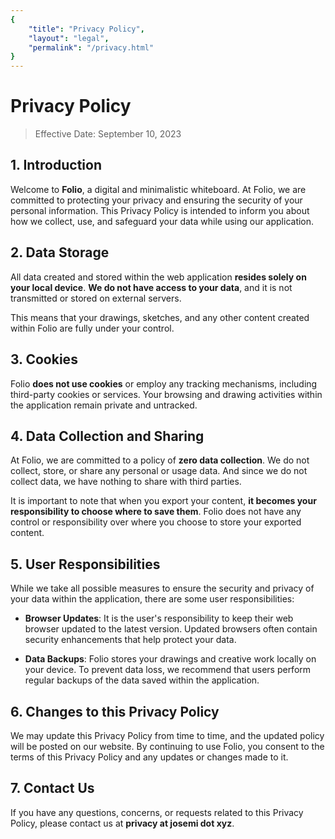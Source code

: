 ```yaml
---
{
    "title": "Privacy Policy",
    "layout": "legal",
    "permalink": "/privacy.html"
}
---
```


# Privacy Policy

> Effective Date: September 10, 2023

## 1. Introduction

Welcome to **Folio**, a digital and minimalistic whiteboard. At Folio, we are committed to protecting your privacy and ensuring the security of your personal information. This Privacy Policy is intended to inform you about how we collect, use, and safeguard your data while using our application.

## 2. Data Storage

All data created and stored within the web application **resides solely on your local device**. **We do not have access to your data**, and it is not transmitted or stored on external servers.

This means that your drawings, sketches, and any other content created within Folio are fully under your control.

## 3. Cookies

Folio **does not use cookies** or employ any tracking mechanisms, including third-party cookies or services. Your browsing and drawing activities within the application remain private and untracked.

## 4. Data Collection and Sharing

At Folio, we are committed to a policy of **zero data collection**. We do not collect, store, or share any personal or usage data. And since we do not collect data, we have nothing to share with third parties.

It is important to note that when you export your content, **it becomes your responsibility to choose where to save them**. Folio does not have any control or responsibility over where you choose to store your exported content.

## 5. User Responsibilities

While we take all possible measures to ensure the security and privacy of your data within the application, there are some user responsibilities:

 - **Browser Updates**: It is the user's responsibility to keep their web browser updated to the latest version. Updated browsers often contain security enhancements that help protect your data.

 - **Data Backups**: Folio stores your drawings and creative work locally on your device. To prevent data loss, we recommend that users perform regular backups of the data saved within the application.

## 6. Changes to this Privacy Policy

We may update this Privacy Policy from time to time, and the updated policy will be posted on our website. By continuing to use Folio, you consent to the terms of this Privacy Policy and any updates or changes made to it.

## 7. Contact Us

If you have any questions, concerns, or requests related to this Privacy Policy, please contact us at **privacy at josemi dot xyz**.
